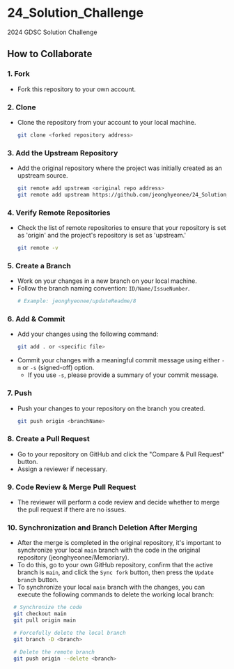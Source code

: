 # 24_Solution_Challenge

2024 GDSC Solution Challenge

## How to Collaborate

### 1. Fork

- Fork this repository to your own account.

### 2. Clone

- Clone the repository from your account to your local machine.
  ```sh
  git clone <forked repository address>
  ```

### 3. Add the Upstream Repository

- Add the original repository where the project was initially created as an upstream source.
  ```sh
  git remote add upstream <original repo address>
  git remote add upstream https://github.com/jeonghyeonee/24_Solution_Challenge
  ```

### 4. Verify Remote Repositories

- Check the list of remote repositories to ensure that your repository is set as 'origin' and the project's repository is set as 'upstream.'
  ```sh
  git remote -v
  ```

### 5. Create a Branch

- Work on your changes in a new branch on your local machine.
- Follow the branch naming convention: `ID/Name/IssueNumber`.
  ```sh
  # Example: jeonghyeonee/updateReadme/8
  ```

### 6. Add & Commit

- Add your changes using the following command:
  ```sh
  git add . or <specific file>
  ```
- Commit your changes with a meaningful commit message using either `-m` or `-s` (signed-off) option.
  - If you use `-s`, please provide a summary of your commit message.

### 7. Push

- Push your changes to your repository on the branch you created.
  ```sh
  git push origin <branchName>
  ```

### 8. Create a Pull Request

- Go to your repository on GitHub and click the "Compare & Pull Request" button.
- Assign a reviewer if necessary.

### 9. Code Review & Merge Pull Request

- The reviewer will perform a code review and decide whether to merge the pull request if there are no issues.

### 10. Synchronization and Branch Deletion After Merging

- After the merge is completed in the original repository, it's important to synchronize your local `main` branch with the code in the original repository (jeonghyeonee/Memoriary).
- To do this, go to your own GitHub repository, confirm that the active branch is `main`, and click the `Sync fork` button, then press the `Update branch` button.
- To synchronize your local `main` branch with the changes, you can execute the following commands to delete the working local branch:

```sh
  # Synchronize the code
  git checkout main
  git pull origin main

  # Forcefully delete the local branch
  git branch -D <branch>

  # Delete the remote branch
  git push origin --delete <branch>
```
